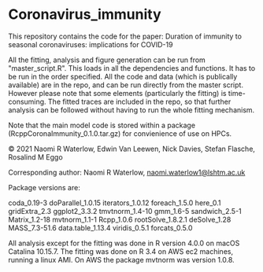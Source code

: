 # Coronavirus_immunity
 
 This repository contains the code for the paper: Duration of immunity to seasonal coronaviruses: implications for COVID-19
 

All the fitting, analysis and figure generation can be run from "master_script.R". This loads in all the dependencies and functions. It has to be run in the order specified. All the code and data (which is publically available) are in the repo, and can be run directly from the master script. However please note that some elements (particularly the fitting) is time-consuming. The fitted traces are included in the repo, so that further analysis can be followed without having to run the whole fitting mechanism. 

Note that the main model code is stored within a package (RcppCoronaImmunity_0.1.0.tar.gz) for convienience of use on HPCs. 

© 2021 Naomi R Waterlow, Edwin Van Leewen, Nick Davies, Stefan Flasche, Rosalind M Eggo

Corresponding author: Naomi R Waterlow, naomi.waterlow1@lshtm.ac.uk

Package versions are: 

coda_0.19-3
doParallel_1.0.15
iterators_1.0.12
foreach_1.5.0
here_0.1
gridExtra_2.3
ggplot2_3.3.2
tmvtnorm_1.4-10
gmm_1.6-5
sandwich_2.5-1 
Matrix_1.2-18
mvtnorm_1.1-1 
Rcpp_1.0.6
rootSolve_1.8.2.1
deSolve_1.28
MASS_7.3-51.6
data.table_1.13.4
viridis_0.5.1 
forcats_0.5.0


All analysis except for the fitting was done in R version 4.0.0 on macOS Catalina 10.15.7. The fitting was done on R 3.4 on AWS ec2 machines, running a linux AMI. On AWS the package mvtnorm was version 1.0.8.

